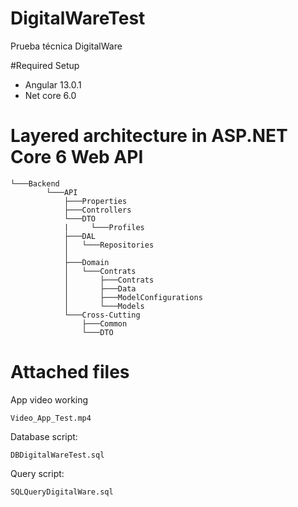 # DigitalWareTest
Prueba técnica DigitalWare

#Required Setup

* Angular 13.0.1
* Net core 6.0

# Layered architecture in ASP.NET Core 6 Web API

```
└───Backend
        └───API
            ├───Properties
            ├───Controllers
            └───DTO
            |     └───Profiles
            ├───DAL
            │   └───Repositories
            │   
            ├───Domain
            │   └───Contrats
            │       ├───Contrats
            │       ├───Data
            │       ├───ModelConfigurations
            │       └───Models
            └───Cross-Cutting
                ├───Common
                └───DTO

```

# Attached files

App video working
```
Video_App_Test.mp4
```

Database script:
```
DBDigitalWareTest.sql
```

Query script:
```
SQLQueryDigitalWare.sql
```
